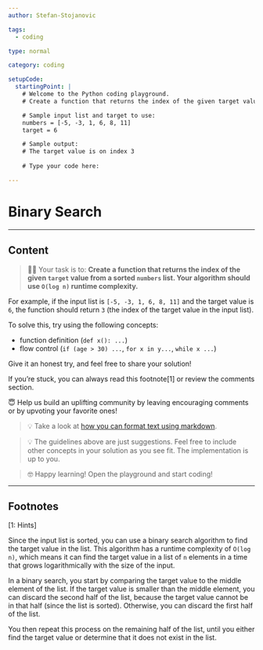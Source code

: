 ```yaml
---
author: Stefan-Stojanovic

tags:
  - coding

type: normal

category: coding

setupCode:
  startingPoint: |
    # Welcome to the Python coding playground.
    # Create a function that returns the index of the given target value from a sorted numbers list. Your algorithm should use O(log n) runtime complexity.

    # Sample input list and target to use:
    numbers = [-5, -3, 1, 6, 8, 11]
    target = 6

    # Sample output:
    # The target value is on index 3
    
    # Type your code here:

---
```


# Binary Search

---

## Content

> 👩‍💻 Your task is to: **Create a function that returns the index of the given `target` value from a sorted `numbers` list. Your algorithm should use `O(log n)` runtime complexity.**

For example, if the input list is `[-5, -3, 1, 6, 8, 11]` and the target value is `6`, the function should return `3` (the index of the target value in the input list).

To solve this, try using the following concepts:
- function definition (`def x(): ...`)
- flow control (`if (age > 30) ...`, `for x in y...`, `while x ...`)

Give it an honest try, and feel free to share your solution!

If you’re stuck, you can always read this footnote[1] or review the comments section.

😇 Help us build an uplifting community by leaving encouraging comments or by upvoting your favorite ones!

> 💡 Take a look at [how you can format text using markdown](https://www.enki.com/glossary/general/markdown-formatting).

> 💡 The guidelines above are just suggestions. Feel free to include other concepts in your solution as you see fit. The implementation is up to you.

> 🤓 Happy learning! Open the playground and start coding!

---

## Footnotes

[1: Hints]

Since the input list is sorted, you can use a binary search algorithm to find the target value in the list. This algorithm has a runtime complexity of `O(log n)`, which means it can find the target value in a list of `n` elements in a time that grows logarithmically with the size of the input.

In a binary search, you start by comparing the target value to the middle element of the list. If the target value is smaller than the middle element, you can discard the second half of the list, because the target value cannot be in that half (since the list is sorted). Otherwise, you can discard the first half of the list.

You then repeat this process on the remaining half of the list, until you either find the target value or determine that it does not exist in the list.